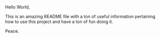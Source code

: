 Hello World,

This is an amazing README file with a ton of useful information pertaining how to use this project and have a ton of fun doing it.

Peace.
